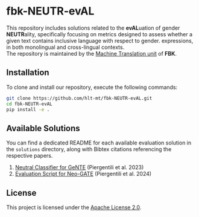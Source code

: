 # fbk-NEUTR-evAL

This repository includes solutions related to the **evAL**uation of gender **NEUTR**ality, 
specifically focusing on metrics designed to assess whether a given text 
contains inclusive language with respect to gender. 
expressions, in both monolingual and cross-lingual contexts. \
The repository is maintained by the [Machine Translation unit](https://mt.fbk.eu/) of **FBK**.

## Installation

To clone and install our repository, execute the following commands:

```bash
git clone https://github.com/hlt-mt/fbk-NEUTR-evAL.git
cd fbk-NEUTR-evAL
pip install -e .
```

## Available Solutions

You can find a dedicated README for each available evaluation solution in the `solutions` directory,
along with Bibtex citations referencing the respective papers.

1. [Neutral Classifier for GeNTE](solutions/GeNTE.md) (Piergentili et al. 2023)
2. [Evaluation Script for Neo-GATE](solutions/Neo-GATE.md) (Piergentili et al. 2024)


## License
This project is licensed under the [Apache License 2.0](https://www.apache.org/licenses/LICENSE-2.0).
